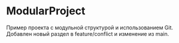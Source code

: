 # ModularProject  
Пример проекта с модульной структурой и использованием Git.  
Добавлен новый раздел в feature/conflict и изменение из main.
